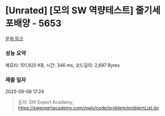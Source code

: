 # [Unrated] [모의 SW 역량테스트] 줄기세포배양 - 5653 

[문제 링크](https://swexpertacademy.com/main/code/problem/problemDetail.do?contestProbId=AWXRJ8EKe48DFAUo) 

### 성능 요약

메모리: 101,920 KB, 시간: 346 ms, 코드길이: 2,697 Bytes

### 제출 일자

2025-09-08 17:24



> 출처: SW Expert Academy, https://swexpertacademy.com/main/code/problem/problemList.do